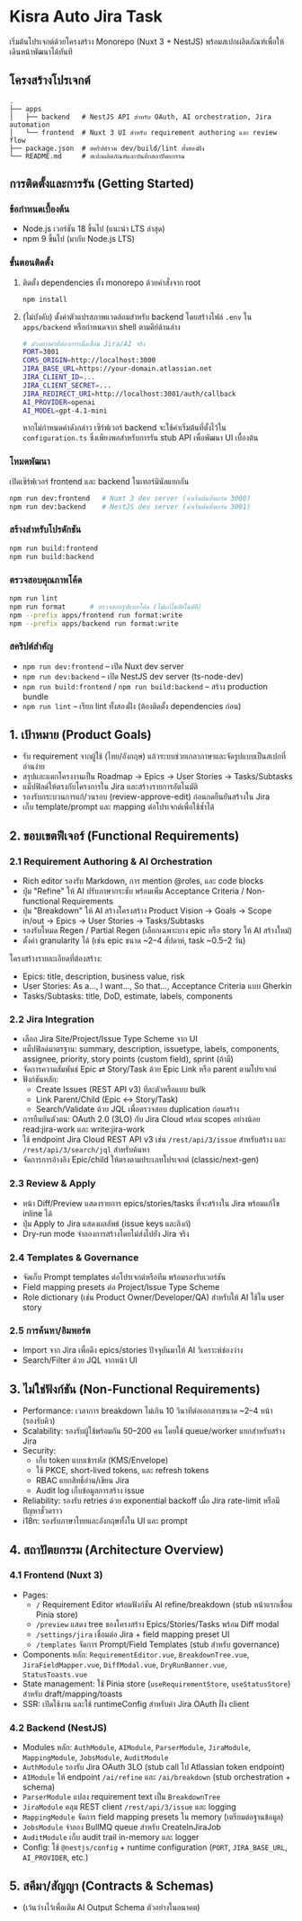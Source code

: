 # Kisra Auto Jira Task

เริ่มต้นโปรเจกต์ด้วยโครงสร้าง Monorepo (Nuxt 3 + NestJS) พร้อมสเปกผลิตภัณฑ์เพื่อให้เดินหน้าพัฒนาได้ทันที

## โครงสร้างโปรเจกต์

```
.
├── apps
│   ├── backend   # NestJS API สำหรับ OAuth, AI orchestration, Jira automation
│   └── frontend  # Nuxt 3 UI สำหรับ requirement authoring และ review flow
├── package.json  # สคริปต์รวม dev/build/lint ทั้งสองฝั่ง
└── README.md     # สเปกผลิตภัณฑ์และบันทึกสถาปัตยกรรม
```

## การติดตั้งและการรัน (Getting Started)

### ข้อกำหนดเบื้องต้น

- Node.js เวอร์ชัน 18 ขึ้นไป (แนะนำ LTS ล่าสุด)
- npm 9 ขึ้นไป (มากับ Node.js LTS)

### ขั้นตอนติดตั้ง

1. ติดตั้ง dependencies ทั้ง monorepo ด้วยคำสั่งจาก root

   ```bash
   npm install
   ```

2. (ไม่บังคับ) ตั้งค่าตัวแปรสภาพแวดล้อมสำหรับ backend โดยสร้างไฟล์ `.env` ใน `apps/backend` หรือกำหนดจาก shell ตามคีย์ด้านล่าง

   ```bash
   # ตัวอย่างค่าที่ต้องการเมื่อเชื่อม Jira/AI จริง
   PORT=3001
   CORS_ORIGIN=http://localhost:3000
   JIRA_BASE_URL=https://your-domain.atlassian.net
   JIRA_CLIENT_ID=...
   JIRA_CLIENT_SECRET=...
   JIRA_REDIRECT_URI=http://localhost:3001/auth/callback
   AI_PROVIDER=openai
   AI_MODEL=gpt-4.1-mini
   ```

   หากไม่กำหนดค่าดังกล่าว เซิร์ฟเวอร์ backend จะใช้ค่าเริ่มต้นที่ตั้งไว้ใน `configuration.ts` ซึ่งเพียงพอสำหรับการรัน stub API เพื่อพัฒนา UI เบื้องต้น

### โหมดพัฒนา

เปิดเซิร์ฟเวอร์ frontend และ backend ในเทอร์มินัลแยกกัน

```bash
npm run dev:frontend   # Nuxt 3 dev server (ค่าเริ่มต้นที่พอร์ต 3000)
npm run dev:backend    # NestJS dev server (ค่าเริ่มต้นที่พอร์ต 3001)
```

### สร้างสำหรับโปรดักชัน

```bash
npm run build:frontend
npm run build:backend
```

### ตรวจสอบคุณภาพโค้ด

```bash
npm run lint
npm run format      # ตรวจสอบรูปแบบโค้ด (ไม่แก้ไขอัตโนมัติ)
npm --prefix apps/frontend run format:write
npm --prefix apps/backend run format:write
```

### สคริปต์สำคัญ

- `npm run dev:frontend` – เปิด Nuxt dev server
- `npm run dev:backend` – เปิด NestJS dev server (ts-node-dev)
- `npm run build:frontend` / `npm run build:backend` – สร้าง production bundle
- `npm run lint` – เรียก lint ทั้งสองฝั่ง (ต้องติดตั้ง dependencies ก่อน)

## 1. เป้าหมาย (Product Goals)
- รับ requirement จากผู้ใช้ (ไทย/อังกฤษ) แล้วระบบช่วยเกลาภาษาและจัดรูปแบบเป็นสเปกที่อ่านง่าย
- สรุปและแตกโครงงานเป็น Roadmap → Epics → User Stories → Tasks/Subtasks
- แม็ปฟิลด์ให้ตรงกับโครงการใน Jira และสร้างรายการอัตโนมัติ
- รองรับกระบวนการแก้/วนรอบ (review-approve-edit) ก่อนกดยืนยันสร้างใน Jira
- เก็บ template/prompt และ mapping ต่อโปรเจกต์เพื่อใช้ซ้ำได้

## 2. ขอบเขตฟีเจอร์ (Functional Requirements)

### 2.1 Requirement Authoring & AI Orchestration
- Rich editor รองรับ Markdown, การ mention @roles, และ code blocks
- ปุ่ม "Refine" ให้ AI ปรับภาษากระชับ พร้อมเพิ่ม Acceptance Criteria / Non-functional Requirements
- ปุ่ม "Breakdown" ให้ AI สร้างโครงสร้าง Product Vision → Goals → Scope in/out → Epics → User Stories → Tasks/Subtasks
- รองรับโหมด Regen / Partial Regen (เลือกเฉพาะบาง epic หรือ story ให้ AI สร้างใหม่)
- ตั้งค่า granularity ได้ (เช่น epic ขนาด ~2–4 สัปดาห์, task ~0.5–2 วัน)

โครงสร้างรายละเอียดที่ต้องสร้าง:
- Epics: title, description, business value, risk
- User Stories: As a…, I want…, So that…, Acceptance Criteria แบบ Gherkin
- Tasks/Subtasks: title, DoD, estimate, labels, components

### 2.2 Jira Integration
- เลือก Jira Site/Project/Issue Type Scheme จาก UI
- แม็ปฟิลด์มาตรฐาน: summary, description, issuetype, labels, components, assignee, priority, story points (custom field), sprint (ถ้ามี)
- จัดการความสัมพันธ์ Epic ⇄ Story/Task ด้วย Epic Link หรือ parent ตามโปรเจกต์
- ฟังก์ชันหลัก:
  - Create Issues (REST API v3) ทีละตัวหรือแบบ bulk
  - Link Parent/Child (Epic ↔ Story/Task)
  - Search/Validate ด้วย JQL เพื่อตรวจสอบ duplication ก่อนสร้าง
- การยืนยันตัวตน: OAuth 2.0 (3LO) กับ Jira Cloud พร้อม scopes อย่างน้อย read:jira-work และ write:jira-work
- ใช้ endpoint Jira Cloud REST API v3 เช่น `/rest/api/3/issue` สำหรับสร้าง และ `/rest/api/3/search/jql` สำหรับค้นหา
- จัดการการอ้างอิง Epic/child ให้ตรงตามประเภทโปรเจกต์ (classic/next-gen)

### 2.3 Review & Apply
- หน้า Diff/Preview แสดงรายการ epics/stories/tasks ที่จะสร้างใน Jira พร้อมแก้ไข inline ได้
- ปุ่ม Apply to Jira แสดงผลลัพธ์ (issue keys และลิงก์)
- Dry-run mode จำลองการสร้างโดยไม่ส่งไปยัง Jira จริง

### 2.4 Templates & Governance
- จัดเก็บ Prompt templates ต่อโปรเจกต์หรือทีม พร้อมรองรับเวอร์ชัน
- Field mapping presets ต่อ Project/Issue Type Scheme
- Role dictionary (เช่น Product Owner/Developer/QA) สำหรับให้ AI ใช้ใน user story

### 2.5 การค้นหา/อิมพอร์ต
- Import จาก Jira เพื่อดึง epics/stories ปัจจุบันมาให้ AI วิเคราะห์ช่องว่าง
- Search/Filter ด้วย JQL จากหน้า UI

## 3. ไม่ใช่ฟังก์ชัน (Non-Functional Requirements)
- Performance: เวลาการ breakdown ไม่เกิน 10 วินาทีต่อเอกสารขนาด ~2–4 หน้า (รองรับคิว)
- Scalability: รองรับผู้ใช้พร้อมกัน 50–200 คน โดยใช้ queue/worker แยกสำหรับสร้าง Jira
- Security:
  - เก็บ token แบบเข้ารหัส (KMS/Envelope)
  - ใช้ PKCE, short-lived tokens, และ refresh tokens
  - RBAC แยกสิทธิ์อ่าน/เขียน Jira
  - Audit log เก็บข้อมูลการสร้าง issue
- Reliability: รองรับ retries ด้วย exponential backoff เมื่อ Jira rate-limit หรือมีปัญหาชั่วคราว
- i18n: รองรับภาษาไทยและอังกฤษทั้งใน UI และ prompt

## 4. สถาปัตยกรรม (Architecture Overview)

### 4.1 Frontend (Nuxt 3)
- Pages:
  - `/` Requirement Editor พร้อมฟังก์ชัน AI refine/breakdown (stub หน้าแรกเชื่อม Pinia store)
  - `/preview` แสดง tree ของโครงสร้าง Epics/Stories/Tasks พร้อม Diff modal
  - `/settings/jira` เชื่อมต่อ Jira + field mapping preset UI
  - `/templates` จัดการ Prompt/Field Templates (stub สำหรับ governance)
- Components หลัก: `RequirementEditor.vue`, `BreakdownTree.vue`, `JiraFieldMapper.vue`, `DiffModal.vue`, `DryRunBanner.vue`, `StatusToasts.vue`
- State management: ใช้ Pinia store (`useRequirementStore`, `useStatusStore`) สำหรับ draft/mapping/toasts
- SSR: เปิดใช้งาน และใช้ runtimeConfig สำหรับค่า Jira OAuth ฝั่ง client

### 4.2 Backend (NestJS)
- Modules หลัก: `AuthModule`, `AIModule`, `ParserModule`, `JiraModule`, `MappingModule`, `JobsModule`, `AuditModule`
- `AuthModule` รองรับ Jira OAuth 3LO (stub call ไป Atlassian token endpoint)
- `AIModule` ให้ endpoint `/ai/refine` และ `/ai/breakdown` (stub orchestration + schema)
- `ParserModule` แปลง requirement text เป็น `BreakdownTree`
- `JiraModule` คลุม REST client `/rest/api/3/issue` และ logging
- `MappingModule` จัดการ field mapping presets ใน memory (เตรียมต่อฐานข้อมูล)
- `JobsModule` จำลอง BullMQ queue สำหรับ CreateInJiraJob
- `AuditModule` เก็บ audit trail in-memory และ logger
- Config: ใช้ `@nestjs/config` + runtime configuration (`PORT`, `JIRA_BASE_URL`, `AI_PROVIDER`, etc.)

## 5. สคีมา/สัญญา (Contracts & Schemas)
- (เว้นว่างไว้เพื่อเติม AI Output Schema ตัวอย่างในอนาคต)

